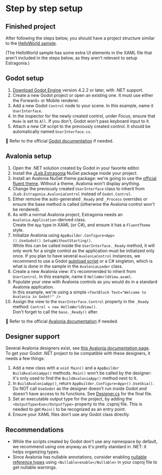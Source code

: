 # Step by step setup

## Finished project

After following the steps below, you should have a project structure similar to the [HelloWorld sample](../samples/HelloWorld/).

(The HelloWorld sample has some extra UI elements in the XAML file that aren't included in the steps below, as they aren't relevant to setup Estragonia.)

## Godot setup

1. [Download Godot Engine](https://godotengine.org/download/) version 4.2.2 or later, with .NET support.
2. Create a new Godot project or open an existing one. It must use either the Forward+ or Mobile renderer.
3. Add a new Godot `Control` node to your scene. In this example, name it `UserInterface`.
4. In the inspector for the newly created control, under _Focus_, ensure that `Mode` is set to `All`. If you don't, Godot won't pass keyboard input to it.
5. Attach a new C# script to the previously created control. It should be automatically named `UserInterface.cs`.

📖 Refer to the official [Godot documentation](https://docs.godotengine.org/en/stable/) if needed.

## Avalonia setup

1. Open the .NET solution created by Godot in your favorite editor.
2. Install the [JLeb.Estragonia](https://www.nuget.org/packages/JLeb.Estragonia/) NuGet package inside your project.
3. Install an Avalonia NuGet theme package: we're going to use the [official fluent theme](https://www.nuget.org/packages/Avalonia.Themes.Fluent/). Without a theme, Avalonia won't display anything.
4. Change the previously created `UserInterface` class to inherit from `JLeb.Estragonia.AvaloniaControl` instead of `Godot.Control`.  
5. Either remove the auto-generated `_Ready` and `_Process` overrides or ensure the base method is called (otherwise the Avalonia control won't be rendered).
6. As with a normal Avalonia project, Estragonia needs an `Avalonia.Application`-derived class.   
   Create the `App` type in XAML (or C#), and ensure it has a `FluentTheme` style.
7. Initialize Avalonia using `AppBuilder.Configure<App>().UseGodot().SetupWithoutStarting()`.  
   While this can be called inside the `UserInterface._Ready` method, it will only work for a single control as the application must be initialized only once. If you plan to have several `AvaloniaControl` instances, we recommend to use a Godot [autoload script](https://docs.godotengine.org/en/stable/tutorials/scripting/singletons_autoload.html) or a C# singleton, which is what is done in the sample in the `AvaloniaLoader` class.
8. Create a new Avalonia view: it's recommended to inherit from `UserControl`. In this example, name it `HelloWorldView.axaml`.
9. Populate your view with Avalonia controls as you would do in a standard Avalonia application.  
   In this example, we're using a simple `<TextBlock Text="Welcome to Avalonia in Godot!" />`
10. Assign the view to the `UserInterface.Control` property in the `_Ready` method: `Control = new HelloWorldView()`.  
    Don't forget to call the `base._Ready()` after.

📖 Refer to the official [Avalonia documentation](https://docs.avaloniaui.net/) if needed.

## Designer support

Several Avalonia designers exist, see [this Avalonia documentation page](https://docs.avaloniaui.net/docs/next/get-started/set-up-an-editor).  
To get your Godot .NET project to be compatible with these designers, it needs a few things:
1. Add a new class with a `void Main()` and a `AppBuilder BuildAvaloniaApp()` methods. `Main()` won't be called by the designer: it's only used to find the `BuildAvaloniaApp()` method next to it.
2. In `BuildAvaloniaApp()`, return `AppBuilder.Configure<App>().UseSkia()`. Do NOT call `UseGodot` as the designer doesn't run inside Godot and doesn't have access to its functions. See [Designer.cs](../samples/HelloWorld/Designer.cs) for the final file.  
3. Set an executable output type for the project, by adding the `<OutputType>Exe</OutputType>` property to the .csproj file. This is needed to get `Main()` to be recognized as an entry point.
4. Ensure your XAML files don't use any Godot class directly.

## Recommendations

- While the scripts created by Godot don't use any namespace by default, we recommend using one anyway as it's pretty standard in .NET: it helps organizing types.
- Since Avalonia has nullable annotations, consider enabling [nullable reference types](https://learn.microsoft.com/en-us/dotnet/csharp/nullable-references) using `<Nullable>enable</Nullable>` in your csproj file to get nullable warnings.  

